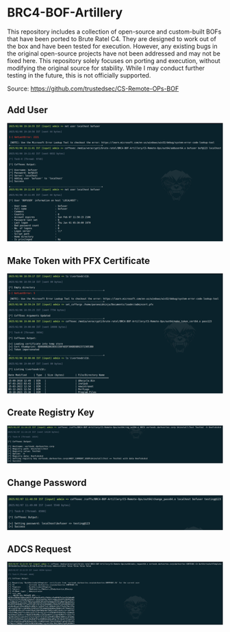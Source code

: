# BRC4-BOF-Artillery

This repository includes a collection of open-source and custom-built BOFs that have been ported to Brute Ratel C4. They are designed to work out of the box and have been tested for execution. However, any existing bugs in the original open-source projects have not been addressed and may not be fixed here. This repository solely focuses on porting and execution, without modifying the original source for stability. While I may conduct further testing in the future, this is not officially supported.

Source: https://github.com/trustedsec/CS-Remote-OPs-BOF

## Add User

![](img/add_user.png)


## Make Token with PFX Certificate

![](img/make_token_cert.png)

## Create Registry Key

![](img/reg_set.png)

## Change Password

![](img/change_pass.png)

## ADCS Request 

![](img/adcs_request.png)
